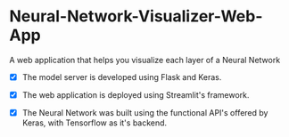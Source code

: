 # Neural-Network-Visualizer-Web-App
A web application that helps you visualize each layer of a Neural Network

- [x] The model server is developed using Flask and Keras.
- [x] The web application is deployed using Streamlit's framework.
- [x] The Neural Network was built using the functional API's offered by Keras, with Tensorflow as it's backend.

